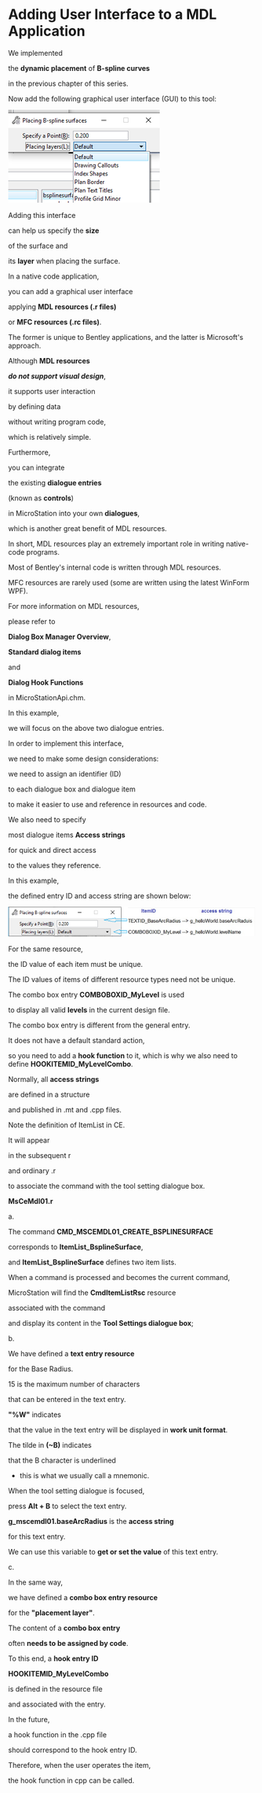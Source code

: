 # Adding User Interface to a MDL Application

We implemented

the **dynamic placement** of **B-spline curves**

in the previous chapter of this series. 

Now add the following graphical user interface (GUI) to this tool:

![user interface](ui.png)

Adding this interface

can help us specify the **size**

of the surface and

its **layer** when placing the surface.

In a native code application,

you can add a graphical user interface

applying **MDL resources (.r files)**

or **MFC resources (.rc files)**. 

The former is unique to Bentley applications, and the latter is Microsoft's approach.

Although **MDL resources**

***do not support visual design***,

it supports user interaction

by defining data

without writing program code,

which is relatively simple. 

Furthermore,

you can integrate

the existing **dialogue entries**

(known as **controls**)

in MicroStation into your own **dialogues**,

which is another great benefit of MDL resources. 

In short, MDL resources play an extremely important role in writing native-code programs.

Most of Bentley's internal code is written through MDL resources.

MFC resources are rarely used (some are written using the latest WinForm WPF).  

For more information on MDL resources,

please refer to

**Dialog Box Manager Overview**,

**Standard dialog items**

and

**Dialog Hook Functions**

in MicroStationApi.chm.

In this example,

we will focus on the above two dialogue entries.

In order to implement this interface,

we need to make some design considerations:

we need to assign an identifier (ID)

to each dialogue box and dialogue item

to make it easier to use and reference in resources and code.

We also need to specify

most dialogue items **Access strings**

for quick and direct access

to the values they reference.

In this example,

the defined entry ID and access string are shown below:

![ids & access strings](ids.png)

For the same resource,

the ID value of each item must be unique. 

The ID values ​​of items of different resource types need not be unique.

The combo box entry **COMBOBOXID_MyLevel** is used

to display all valid **levels** in the current design file. 

The combo box entry is different from the general entry.

It does not have a default standard action,

so you need to add a **hook function** to it, which is why we also need to define **HOOKITEMID_MyLevelCombo**.

Normally, all **access strings**

are defined in a structure

and published in .mt and .cpp files.

Note the definition of ItemList in CE.

It will appear

in the subsequent r

and ordinary .r

to associate the command
with the tool setting dialogue box.

**MsCeMdl01.r**

a.

The command **CMD_MSCEMDL01_CREATE_BSPLINESURFACE**

corresponds to **ItemList_BsplineSurface**,

and **ItemList_BsplineSurface** defines two item lists. 

When a command is processed and becomes the current command,

MicroStation will find the **CmdItemListRsc** resource

associated with the command

and display its content in the **Tool Settings dialogue box**;

b.

We have defined a **text entry resource**

for the Base Radius. 

15 is the maximum number of characters

that can be entered in the text entry. 

**"%W"** indicates

that the value in the text entry will be displayed in **work unit format**. 

The tilde in **(~B)** indicates

that the B character is underlined

- this is what we usually call a mnemonic. 

When the tool setting dialogue is focused,

press **Alt + B** to select the text entry. 

**g_mscemdl01.baseArcRadius** is the **access string**

for this text entry. 

We can use this variable to **get or set the value** of this text entry.

c.

In the same way,

we have defined a **combo box entry resource**

for the **"placement layer"**. 

The content of a **combo box entry**

often **needs to be assigned by code**.

To this end, a **hook entry ID**

**HOOKITEMID_MyLevelCombo**

is defined in the resource file

and associated with the entry. 

In the future,

a hook function in the .cpp file

should correspond to the hook entry ID. 

Therefore, when the user operates the item,

the hook function in cpp can be called.
